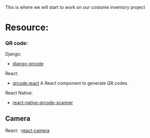 This is where we will start to work on our costume inventory project


# Resource:

### QR code:
   Django:
   - [django-qrcode](https://github.com/pablorecio/django-qrcode)
    
   React:
   - [qrcode.react](https://github.com/zpao/qrcode.react) A React component to generate QR codes.

   React Native:
   - [react-native-qrcode-scanner](https://github.com/moaazsidat/react-native-qrcode-scanner)
    
    
## Camera
   React: 
   -[react-camera](https://www.npmjs.com/package/react-camera)
